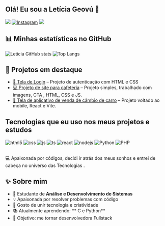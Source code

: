 ## Olá! Eu sou a Letícia Geovú 👋

[<img src="https://img.shields.io/badge/LinkedIn-0077B5?style=for-the-badge&logo=linkedin&logoColor=white" />](https://www.linkedin.com/in/leticia-geov%C3%BA-1a8386197/)
[![Instagram](https://img.shields.io/badge/Instagram-E4405F?style=for-the-badge&logo=instagram&logoColor=white)](https://www.instagram.com/heylelegeovu/)
 <a href = "mailto:leticiageovu@gmail.com"><img src="https://img.shields.io/badge/-Gmail-%23333?style=for-the-badge&logo=gmail&logoColor=white" target="_blank"></a>
## 📊 Minhas estatísticas no GitHub
![Leticia GitHub stats](https://github-readme-stats.vercel.app/api?username=leticiageovu&show_icons=true&theme=radical) ![Top Langs](https://github-readme-stats.vercel.app/api/top-langs/?username=leticiageovu&layout=compact&theme=radical)

## 🚀 Projetos em destaque
- [🔐 Tela de Login](https://github.com/Leticiageovu/Tela-de-login) – Projeto de autenticação com HTML e CSS 
- [💻 Projeto de site para cafeteria](https://github.com/Leticiageovu/monte-seu-caf--da-manh-) – Projeto simples, trabalhado com imagens, CTA , HTML, CSS e  JS.  
- [🚗 Tela de aplicativo de venda de câmbio de carro](https://github.com/Leticiageovu/Project-React-Vite-) – Projeto voltado ao mobile, React e Vite.

## Tecnologias que eu uso nos meus projetos e estudos

<div style="display: inline_block">
  <img align="center" alt="html5" src="https://img.shields.io/badge/HTML5-E34F26?style=for-the-badge&logo=html5&logoColor=white" />
  <img align="center" alt="css" src="https://img.shields.io/badge/CSS3-1572B6?style=for-the-badge&logo=css3&logoColor=white" />
  <img align="center" alt="js" src="https://img.shields.io/badge/JavaScript-F7DF1E?style=for-the-badge&logo=javascript&logoColor=black" />
  <img align="center" alt="ts" src="https://img.shields.io/badge/TypeScript-007ACC?style=for-the-badge&logo=typescript&logoColor=white" />
  <img align="center" alt="react" src="https://img.shields.io/badge/React-20232A?style=for-the-badge&logo=react&logoColor=61DAFB" />
  <img align="center" alt="nodejs" src="https://img.shields.io/badge/Node.js-43853D?style=for-the-badge&logo=node.js&logoColor=white" />
  <img align="center" alt="Python"  src="https://img.shields.io/badge/python-3670A0?style=for-the-badge&logo=python&logoColor=ffdd54" />
  <img align="center" alt="PHP"  src="https://img.shields.io/badge/PHP-777BB4?logo=php&logoColor=white" />
</div><br/>

💻 Apaixonada por códigos, decidi ir atrás dos meus sonhos e entrei de cabeça no universo das Tecnologias .

## ✨ Sobre mim
- 🚀 Estudante de **Análise e Desenvolvimento de Sistemas**  
- 💡 Apaixonada por resolver problemas com código  
- 🎨 Gosto de unir tecnologia e criatividade  
- 📚 Atualmente aprendendo: ** C e Python**  
- 🎯 Objetivo: me tornar desenvolvedora Fullstack

